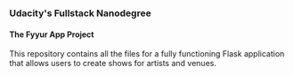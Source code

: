 ### Udacity's Fullstack Nanodegree

#### The Fyyur App Project

This repository contains all the files for a fully functioning Flask application that allows users to create shows for artists and venues.